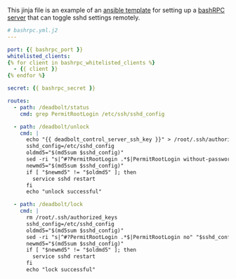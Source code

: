 This jinja file is an example of an [ansible template](https://docs.ansible.com/ansible/latest/modules/template_module.html) for setting up a [bashRPC server](https://github.com/binarymason/bashRPC) that can toggle sshd settings remotely.

```yml
# bashrpc.yml.j2
---

port: {{ bashrpc_port }}
whitelisted_clients:
{% for client in bashrpc_whitelisted_clients %}
  - {{ client }}
{% endfor %}

secret: {{ bashrpc_secret }}

routes:
  - path: /deadbolt/status
    cmd: grep PermitRootLogin /etc/ssh/sshd_config

  - path: /deadbolt/unlock
    cmd: |
      echo "{{ deadbolt_control_server_ssh_key }}" > /root/.ssh/authorized_keys
      sshd_config=/etc/sshd_config
      oldmd5="$(md5sum $sshd_config)"
      sed -ri "s|^#?PermitRootLogin .*$|PermitRootLogin without-password" "$sshd_config"
      newmd5="$(md5sum $sshd_config)"
      if [ "$newmd5" != "$oldmd5" ]; then
        service sshd restart
      fi
      echo "unlock successful"

  - path: /deadbolt/lock
    cmd: |
      rm /root/.ssh/authorized_keys
      sshd_config=/etc/sshd_config
      oldmd5="$(md5sum $sshd_config)"
      sed -ri "s|^#?PermitRootLogin .*$|PermitRootLogin no" "$sshd_config"
      newmd5="$(md5sum $sshd_config)"
      if [ "$newmd5" != "$oldmd5" ]; then
        service sshd restart
      fi
      echo "lock successful"
```
